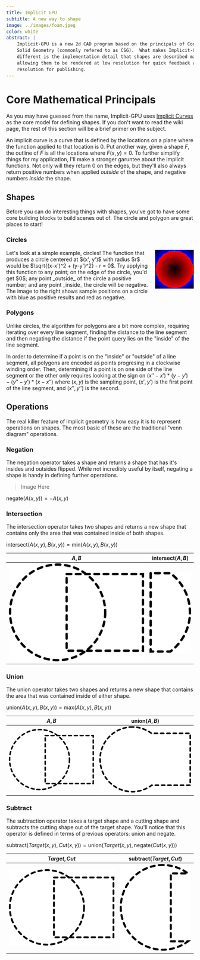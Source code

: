 ```yaml
---
title: Implicit GPU
subtitle: A new way to shape
image: ../images/foam.jpeg
color: white
abstract: |
    Implicit-GPU is a new 2d CAD program based on the principals of Constructive
    Solid Geometry (commonly refered to as CSG).  What makes Implicit-GPU
    different is the implementation detail that shapes are described mathematically,
    allowing them to be rendered at low resolution for quick feedback and infinite
    resolution for publishing.
---
```


# Core Mathematical Principals

As you may have guessed from the name, Implicit-GPU uses
[Implicit Curves](https://en.wikipedia.org/wiki/Implicit_curve) as the core
model for defining shapes.  If you don't want to read the wiki page, the rest
of this section will be a brief primer on the subject.

An implicit curve is a curve that is defined by the locations on a plane where
the function applied to that location is $0$.  Put another way, given a shape
$F$, the outline of $F$ is all the locations where $F(x, y) = 0$.
To further simplify things for my application, I'll make a stronger garuntee
about the implicit functions.  Not only will they return $0$ on the edges, but
they'll also always return positive numbers when applied _outside_ of the shape,
and negative numbers _inside_ the shape.

## Shapes
Before you can do interesting things with shapes, you've got to have some core
building blocks to build scenes out of.  The circle and polygon are great places
to start!

### Circles
<img style="float: right; padding-left: 5px;" src="../images/poly_ops/field.png" />
Let's look at a simple example, circles!  The function that produces a circle
centered at $(x', y')$ with radius $r$ would be $\sqrt{(x-x')^2 + (y-y')^2} - r = 0$.
Try applying this function to any point; on the edge of the circle, you'd
get $0$; any point _outside_ of the circle a positive number; and any point _inside_
the circle will be negative.  The image to the right shows sample positions on a circle
with blue as positive results and red as negative.

### Polygons
Unlike circles, the algorithm for polygons are a bit more complex, requiring
iterating over every line segment, finding the distance to the line segment and
then negating the distance if the point query lies on the "inside" of the line segment.

In order to determine if a point is on the "inside" or "outside" of a line segment, all
polygons are encoded as points progresing in a clockwise winding order.  Then, determining
if a point is on one side of the line segment or the other only requires looking at the sign
on $(x'' - x') * (y - y') - (y'' - y') * (x - x'')$ where $(x, y)$ is the sampling point,
$(x', y')$ is the first point of the line segment, and $(x'', y'')$ is the second.

## Operations
The real killer feature of implicit geometry is how easy it is to represent operations on
shapes.  The most basic of these are the traditional "venn diagram" operations.

### Negation
The negation operator takes a shape and returns a shape that has it's insides and outsides
flipped. While not incredibly useful by itself, negating a shape is handy in defining further operations.

> Image Here

$\text{negate}(A(x, y)) = -A(x, y)$

### Intersection
The intersection operator takes two shapes and returns a new shape that contains only the
area that was contained inside of both shapes.

$\text{intersect}(A(x, y), B(x, y)) = \text{min}(A(x, y), B(x, y))$

| $A, B$ | $\text{intersect}(A, B)$ |
|:------:|:------------------------:|
|<img src="../images/poly_ops/unaltered.svg" /> | <img src="../images/poly_ops/intersection.svg" /> |

### Union
The union operator takes two shapes and returns a new shape that contains the
area that was contained inside of either shape.

$\text{union}(A(x, y), B(x, y)) = \text{max}(A(x, y), B(x, y))$

| $A, B$ | $\text{union}(A, B)$ |
|:------:|:--------------------:|
|<img src="../images/poly_ops/unaltered.svg" /> | <img src="../images/poly_ops/union.svg" /> |


### Subtract
The subtraction operator takes a target shape and a cutting shape and subtracts
the cutting shape out of the target shape.
You'll notice that this operator is defined in terms of previous operators: $\text{union}$ and
$\text{negate}$.

$\text{subtract}(Target(x, y), Cut(x, y)) = \text{union}(Target(x, y), \text{negate}(Cut(x, y)))$

| $Target, Cut$ | $\text{subtract}(Target, Cut)$ |
|:-------------:|:------------------------------:|
|<img src="../images/poly_ops/unaltered.svg" /> | <img  src="../images/poly_ops/subtract.svg" /> |


